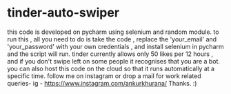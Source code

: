 # tinder-auto-swiper
this code is developed on pycharm using selenium and random module.
to run this , all you need to do is take the code , replace the 'your_email' and 'your_password' with your own credentials , and install selenium in pycharm and the script will run. 
tinder currently allows only 50 likes per 12 hours , and if you don't swipe left on some people it recognises that you are a bot. 
you can also host this code on the cloud so that it runs automatically at a specific time. 
follow me on instagram or drop a mail for work related queries-
ig - https://www.instagram.com/ankurkhurana/ 
Thanks. :)

